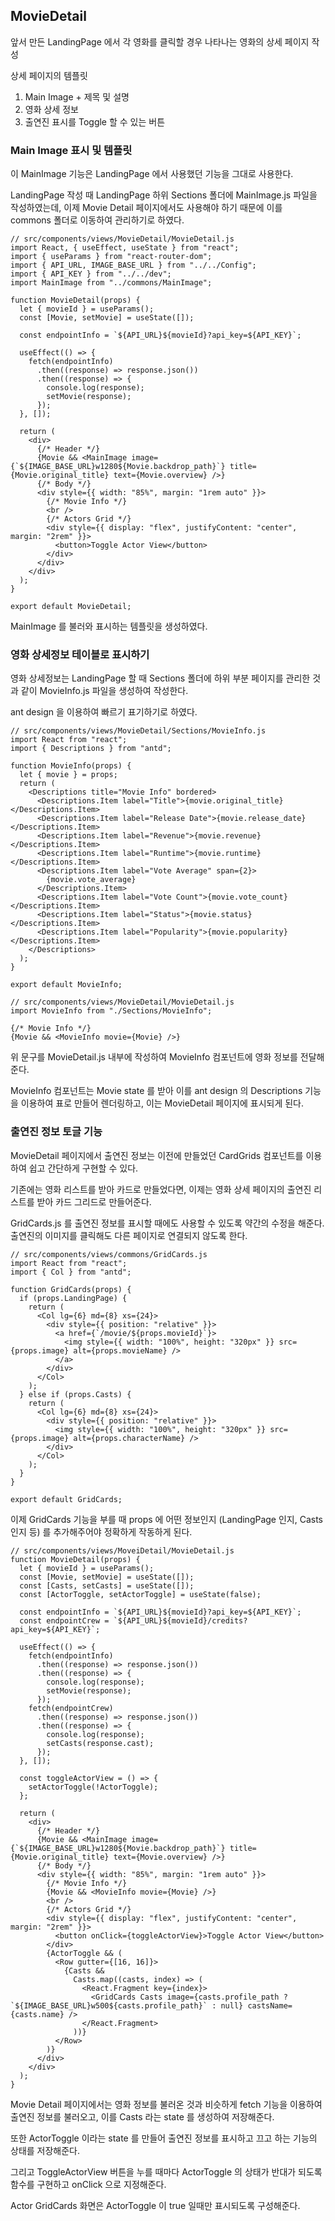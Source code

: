 ## MovieDetail

앞서 만든 LandingPage 에서 각 영화를 클릭할 경우 나타나는 영화의 상세 페이지 작성

상세 페이지의 템플릿

1. Main Image + 제목 및 설명
2. 영화 상세 정보
3. 출연진 표시를 Toggle 할 수 있는 버튼

### Main Image 표시 및 템플릿

이 MainImage 기능은 LandingPage 에서 사용했던 기능을 그대로 사용한다.

LandingPage 작성 때 LandingPage 하위 Sections 폴더에 MainImage.js 파일을 작성하였는데, 이제 Movie Detail 페이지에서도 사용해야 하기 때문에 이를 commons 폴더로 이동하여 관리하기로 하였다.

```
// src/components/views/MovieDetail/MovieDetail.js
import React, { useEffect, useState } from "react";
import { useParams } from "react-router-dom";
import { API_URL, IMAGE_BASE_URL } from "../../Config";
import { API_KEY } from "../../dev";
import MainImage from "../commons/MainImage";

function MovieDetail(props) {
  let { movieId } = useParams();
  const [Movie, setMovie] = useState([]);

  const endpointInfo = `${API_URL}${movieId}?api_key=${API_KEY}`;

  useEffect(() => {
    fetch(endpointInfo)
      .then((response) => response.json())
      .then((response) => {
        console.log(response);
        setMovie(response);
      });
  }, []);

  return (
    <div>
      {/* Header */}
      {Movie && <MainImage image={`${IMAGE_BASE_URL}w1280${Movie.backdrop_path}`} title={Movie.original_title} text={Movie.overview} />}
      {/* Body */}
      <div style={{ width: "85%", margin: "1rem auto" }}>
        {/* Movie Info */}
        <br />
        {/* Actors Grid */}
        <div style={{ display: "flex", justifyContent: "center", margin: "2rem" }}>
          <button>Toggle Actor View</button>
        </div>
      </div>
    </div>
  );
}

export default MovieDetail;
```

MainImage 를 불러와 표시하는 템플릿을 생성하였다.

### 영화 상세정보 테이블로 표시하기

영화 상세정보는 LandingPage 할 때 Sections 폴더에 하위 부분 페이지를 관리한 것과 같이 MovieInfo.js 파일을 생성하여 작성한다.

ant design 을 이용하여 빠르기 표기하기로 하였다.

```
// src/components/views/MovieDetail/Sections/MovieInfo.js
import React from "react";
import { Descriptions } from "antd";

function MovieInfo(props) {
  let { movie } = props;
  return (
    <Descriptions title="Movie Info" bordered>
      <Descriptions.Item label="Title">{movie.original_title}</Descriptions.Item>
      <Descriptions.Item label="Release Date">{movie.release_date}</Descriptions.Item>
      <Descriptions.Item label="Revenue">{movie.revenue}</Descriptions.Item>
      <Descriptions.Item label="Runtime">{movie.runtime}</Descriptions.Item>
      <Descriptions.Item label="Vote Average" span={2}>
        {movie.vote_average}
      </Descriptions.Item>
      <Descriptions.Item label="Vote Count">{movie.vote_count}</Descriptions.Item>
      <Descriptions.Item label="Status">{movie.status}</Descriptions.Item>
      <Descriptions.Item label="Popularity">{movie.popularity}</Descriptions.Item>
    </Descriptions>
  );
}

export default MovieInfo;
```

```
// src/components/views/MovieDetail/MovieDetail.js
import MovieInfo from "./Sections/MovieInfo";

{/* Movie Info */}
{Movie && <MovieInfo movie={Movie} />}
```

위 문구를 MovieDetail.js 내부에 작성하여 MovieInfo 컴포넌트에 영화 정보를 전달해준다.

MovieInfo 컴포넌트는 Movie state 를 받아 이를 ant design 의 Descriptions 기능을 이용하여 표로 만들어 렌더링하고, 이는 MovieDetail 페이지에 표시되게 된다.

### 출연진 정보 토글 기능

MovieDetail 페이지에서 출연진 정보는 이전에 만들었던 CardGrids 컴포넌트를 이용하여 쉽고 간단하게 구현할 수 있다.

기존에는 영화 리스트를 받아 카드로 만들었다면, 이제는 영화 상세 페이지의 출연진 리스트를 받아 카드 그리드로 만들어준다.

GridCards.js 를 출연진 정보를 표시할 때에도 사용할 수 있도록 약간의 수정을 해준다. 출연진의 이미지를 클릭해도 다른 페이지로 연결되지 않도록 한다.

```
// src/components/views/commons/GridCards.js
import React from "react";
import { Col } from "antd";

function GridCards(props) {
  if (props.LandingPage) {
    return (
      <Col lg={6} md={8} xs={24}>
        <div style={{ position: "relative" }}>
          <a href={`/movie/${props.movieId}`}>
            <img style={{ width: "100%", height: "320px" }} src={props.image} alt={props.movieName} />
          </a>
        </div>
      </Col>
    );
  } else if (props.Casts) {
    return (
      <Col lg={6} md={8} xs={24}>
        <div style={{ position: "relative" }}>
          <img style={{ width: "100%", height: "320px" }} src={props.image} alt={props.characterName} />
        </div>
      </Col>
    );
  }
}

export default GridCards;
```

이제 GridCards 기능을 부를 때 props 에 어떤 정보인지 (LandingPage 인지, Casts 인지 등) 를 추가해주어야 정확하게 작동하게 된다.

```
// src/components/views/MoveiDetail/MovieDetail.js
function MovieDetail(props) {
  let { movieId } = useParams();
  const [Movie, setMovie] = useState([]);
  const [Casts, setCasts] = useState([]);
  const [ActorToggle, setActorToggle] = useState(false);

  const endpointInfo = `${API_URL}${movieId}?api_key=${API_KEY}`;
  const endpointCrew = `${API_URL}${movieId}/credits?api_key=${API_KEY}`;

  useEffect(() => {
    fetch(endpointInfo)
      .then((response) => response.json())
      .then((response) => {
        console.log(response);
        setMovie(response);
      });
    fetch(endpointCrew)
      .then((response) => response.json())
      .then((response) => {
        console.log(response);
        setCasts(response.cast);
      });
  }, []);

  const toggleActorView = () => {
    setActorToggle(!ActorToggle);
  };

  return (
    <div>
      {/* Header */}
      {Movie && <MainImage image={`${IMAGE_BASE_URL}w1280${Movie.backdrop_path}`} title={Movie.original_title} text={Movie.overview} />}
      {/* Body */}
      <div style={{ width: "85%", margin: "1rem auto" }}>
        {/* Movie Info */}
        {Movie && <MovieInfo movie={Movie} />}
        <br />
        {/* Actors Grid */}
        <div style={{ display: "flex", justifyContent: "center", margin: "2rem" }}>
          <button onClick={toggleActorView}>Toggle Actor View</button>
        </div>
        {ActorToggle && (
          <Row gutter={[16, 16]}>
            {Casts &&
              Casts.map((casts, index) => (
                <React.Fragment key={index}>
                  <GridCards Casts image={casts.profile_path ? `${IMAGE_BASE_URL}w500${casts.profile_path}` : null} castsName={casts.name} />
                </React.Fragment>
              ))}
          </Row>
        )}
      </div>
    </div>
  );
}
```

Movie Detail 페이지에서는 영화 정보를 불러온 것과 비슷하게 fetch 기능을 이용하여 출연진 정보를 불러오고, 이를 Casts 라는 state 를 생성하여 저장해준다.

또한 ActorToggle 이라는 state 를 만들어 출연진 정보를 표시하고 끄고 하는 기능의 상태를 저장해준다.

그리고 ToggleActorView 버튼을 누를 때마다 ActorToggle 의 상태가 반대가 되도록 함수를 구현하고 onClick 으로 지정해준다.

Actor GridCards 화면은 ActorToggle 이 true 일때만 표시되도록 구성해준다.
